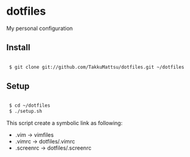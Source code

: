 dotfiles
========

My personal configuration

Install
--------

```bash

 $ git clone git://github.com/TakkuMattsu/dotfiles.git ~/dotfiles

```


Setup
--------

```bash

 $ cd ~/dotfiles
 $ ./setup.sh

```
This script create a symbolic link as following:
* .vim      -> vimfiles
* .vimrc    -> dotfiles/.vimrc
* .screenrc -> dotfiles/.screenrc


